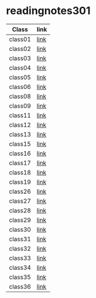 # readingnotes301

| Class   | link                                                                               |
| ------- | ------------------                                                                 |
| class01 | [link](https://mohammed1994mosleh.github.io/reading-notes4/class01)               |
| class02 | [link](https://mohammed1994mosleh.github.io/reading-notes4/class02)               |
| class03 | [link](https://mohammed1994mosleh.github.io/reading-notes4/class03)               |
| class04 | [link](https://mohammed1994mosleh.github.io/reading-notes4/class04)               |
| class05 | [link](https://mohammed1994mosleh.github.io/reading-notes4/class05)               |
| class06 | [link](https://mohammed1994mosleh.github.io/reading-notes4/class06)               |
| class08 | [link](https://mohammed1994mosleh.github.io/reading-notes4/class08)               |
| class09 | [link](https://mohammed1994mosleh.github.io/reading-notes4/class09)               |
| class11 | [link](https://mohammed1994mosleh.github.io/reading-notes4/class11)               |
| class12 | [link](https://mohammed1994mosleh.github.io/reading-notes4/class12)               |
| class13 | [link](https://mohammed1994mosleh.github.io/reading-notes4/class13)               |
| class15 | [link](https://mohammed1994mosleh.github.io/reading-notes4/class15)               |
| class16 | [link](https://mohammed1994mosleh.github.io/reading-notes4/class16)               |
| class17 | [link](https://mohammed1994mosleh.github.io/reading-notes4/class17)               |
| class18 | [link](https://mohammed1994mosleh.github.io/reading-notes4/class18)               |
| class19 | [link](https://mohammed1994mosleh.github.io/reading-notes4/class19)               |
| class26 | [link](https://mohammed1994mosleh.github.io/reading-notes4/class26)               |
| class27 | [link](https://mohammed1994mosleh.github.io/reading-notes4/class27)               |
| class28 | [link](https://mohammed1994mosleh.github.io/reading-notes4/class28)               |
| class29 | [link](https://mohammed1994mosleh.github.io/reading-notes4/class29)               |
| class30 | [link](https://mohammed1994mosleh.github.io/reading-notes4/class30)               |
| class31 | [link](https://mohammed1994mosleh.github.io/reading-notes4/class31)               |
| class32 | [link](https://mohammed1994mosleh.github.io/reading-notes4/class32)               |
| class33 | [link](https://mohammed1994mosleh.github.io/reading-notes4/class33)               |
| class34 | [link](https://mohammed1994mosleh.github.io/reading-notes4/class34)               |
| class35 | [link](https://mohammed1994mosleh.github.io/reading-notes4/class35)               |
| class36 | [link](https://mohammed1994mosleh.github.io/reading-notes4/class36)               |






